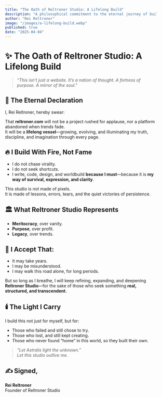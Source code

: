 ```yaml
---
title: "The Oath of Reltroner Studio: A Lifelong Build"
description: "A philosophical commitment to the eternal journey of building reltroner.com as a multidimensional world."
author: "Rei Reltroner"
image: "/images/a-lifelong-build.webp"
published: true
date: "2025-04-04"
---
```


# ✨ The Oath of Reltroner Studio: A Lifelong Build

> _“This isn’t just a website. It’s a nation of thought. A fortress of purpose. A mirror of the soul.”_

## 🧭 The Eternal Declaration
I, Rei Reltroner, hereby swear:

That **reltroner.com** will not be a project rushed for applause, nor a platform abandoned when trends fade.  
It will be a **lifelong vessel**—growing, evolving, and illuminating my truth, discipline, and imagination through every page.

## 🔥 I Build With Fire, Not Fame
- I do not chase virality.
- I do not seek shortcuts.
- I write, code, design, and worldbuild **because I must**—because it is **my way of survival, expression, and clarity**.

This studio is not made of pixels.  
It is made of lessons, errors, tears, and the quiet victories of persistence.

## 🏛️ What Reltroner Studio Represents
- **Meritocracy**, over vanity.  
- **Purpose**, over profit.  
- **Legacy**, over trends.

## 🧱 I Accept That:
- It may take years.  
- I may be misunderstood.  
- I may walk this road alone, for long periods.

But so long as I breathe, I will keep refining, expanding, and deepening **Reltroner Studio**—for the sake of those who seek something **real, structured, and transcendent.**

## 🕯️ The Light I Carry
I build this not just for myself, but for:
- Those who failed and still chose to try.
- Those who lost, and still kept creating.
- Those who never found “home” in this world, so they built their own.

> _“Let Astralis light the unknown.”_  
> _Let this studio outlive me._

## ✍️ Signed,
**Rei Reltroner**  
Founder of Reltroner Studio

